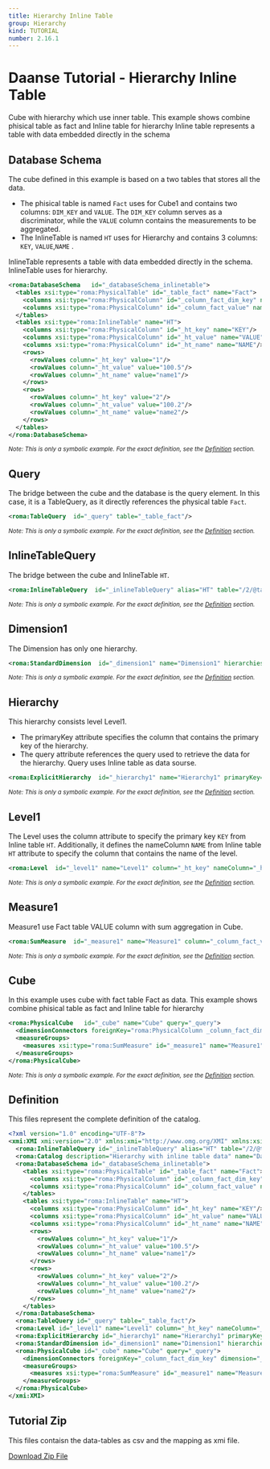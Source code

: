 ```yaml
---
title: Hierarchy Inline Table
group: Hierarchy
kind: TUTORIAL
number: 2.16.1
---
```

# Daanse Tutorial - Hierarchy Inline Table

Cube with hierarchy which use inner table. This example shows combine phisical table as fact and Inline table for hierarchy
Inline table represents a table with data embedded directly in the schema


## Database Schema

The cube defined in this example is based on a two tables that stores all the data.

- The phisical table is named `Fact` uses for Cube1 and contains two columns: `DIM_KEY` and `VALUE`. The `DIM_KEY` column serves as a discriminator, while the `VALUE` column contains the measurements to be aggregated.
- The InlineTable is named `HT` uses for Hierarchy and contains 3 columns: `KEY`, `VALUE`,`NAME` .

InlineTable represents a table with data embedded directly in the schema.
InlineTable uses for hierarchy.


```xml
<roma:DatabaseSchema   id="_databaseSchema_inlinetable">
  <tables xsi:type="roma:PhysicalTable" id="_table_fact" name="Fact">
    <columns xsi:type="roma:PhysicalColumn" id="_column_fact_dim_key" name="DIM_KEY"/>
    <columns xsi:type="roma:PhysicalColumn" id="_column_fact_value" name="VALUE" type="Integer"/>
  </tables>
  <tables xsi:type="roma:InlineTable" name="HT">
    <columns xsi:type="roma:PhysicalColumn" id="_ht_key" name="KEY"/>
    <columns xsi:type="roma:PhysicalColumn" id="_ht_value" name="VALUE" type="Numeric"/>
    <columns xsi:type="roma:PhysicalColumn" id="_ht_name" name="NAME"/>
    <rows>
      <rowValues column="_ht_key" value="1"/>
      <rowValues column="_ht_value" value="100.5"/>
      <rowValues column="_ht_name" value="name1"/>
    </rows>
    <rows>
      <rowValues column="_ht_key" value="2"/>
      <rowValues column="_ht_value" value="100.2"/>
      <rowValues column="_ht_name" value="name2"/>
    </rows>
  </tables>
</roma:DatabaseSchema>

```
*<small>Note: This is only a symbolic example. For the exact definition, see the [Definition](#definition) section.</small>*
## Query

The bridge between the cube and the database is the query element. In this case, it is a TableQuery,
as it directly references the physical table `Fact`.


```xml
<roma:TableQuery  id="_query" table="_table_fact"/>

```
*<small>Note: This is only a symbolic example. For the exact definition, see the [Definition](#definition) section.</small>*
## InlineTableQuery

The bridge between the cube and InlineTable `HT`.


```xml
<roma:InlineTableQuery  id="_inlineTableQuery" alias="HT" table="/2/@tables.1"/>

```
*<small>Note: This is only a symbolic example. For the exact definition, see the [Definition](#definition) section.</small>*
## Dimension1

The Dimension has only one hierarchy.


```xml
<roma:StandardDimension  id="_dimension1" name="Dimension1" hierarchies="roma:ExplicitHierarchy _hierarchy1"/>

```
*<small>Note: This is only a symbolic example. For the exact definition, see the [Definition](#definition) section.</small>*
## Hierarchy

This hierarchy consists level Level1.
- The primaryKey attribute specifies the column that contains the primary key of the hierarchy.
- The query attribute references the query used to retrieve the data for the hierarchy.
Query uses Inline table as data sourse.


```xml
<roma:ExplicitHierarchy  id="_hierarchy1" name="Hierarchy1" primaryKey="_ht_key" query="roma:InlineTableQuery _inlineTableQuery" levels="_level1"/>

```
*<small>Note: This is only a symbolic example. For the exact definition, see the [Definition](#definition) section.</small>*
## Level1

The Level uses the column attribute to specify the primary key `KEY` from Inline table `HT`.
Additionally, it defines the nameColumn `NAME` from Inline table `HT` attribute  to specify
the column that contains the name of the level.


```xml
<roma:Level  id="_level1" name="Level1" column="_ht_key" nameColumn="_ht_name"/>

```
*<small>Note: This is only a symbolic example. For the exact definition, see the [Definition](#definition) section.</small>*
## Measure1

Measure1 use Fact table VALUE column with sum aggregation in Cube.


```xml
<roma:SumMeasure  id="_measure1" name="Measure1" column="_column_fact_value"/>

```
*<small>Note: This is only a symbolic example. For the exact definition, see the [Definition](#definition) section.</small>*
## Cube

In this example uses cube with fact table Fact as data. This example shows combine phisical table as fact and Inline table for hierarchy


```xml
<roma:PhysicalCube   id="_cube" name="Cube" query="_query">
  <dimensionConnectors foreignKey="roma:PhysicalColumn _column_fact_dim_key" dimension="roma:StandardDimension _dimension1" overrideDimensionName="Dimension1" id="_dc_dimension1"/>
  <measureGroups>
    <measures xsi:type="roma:SumMeasure" id="_measure1" name="Measure1" column="_column_fact_value"/>
  </measureGroups>
</roma:PhysicalCube>

```
*<small>Note: This is only a symbolic example. For the exact definition, see the [Definition](#definition) section.</small>*

## Definition

This files represent the complete definition of the catalog.

```xml
<?xml version="1.0" encoding="UTF-8"?>
<xmi:XMI xmi:version="2.0" xmlns:xmi="http://www.omg.org/XMI" xmlns:xsi="http://www.w3.org/2001/XMLSchema-instance" xmlns:roma="https://www.daanse.org/spec/org.eclipse.daanse.rolap.mapping">
  <roma:InlineTableQuery id="_inlineTableQuery" alias="HT" table="/2/@tables.1"/>
  <roma:Catalog description="Hierarchy with inline table data" name="Daanse Tutorial - Hierarchy Inline Table" cubes="_cube" dbschemas="_databaseSchema_inlinetable"/>
  <roma:DatabaseSchema id="_databaseSchema_inlinetable">
    <tables xsi:type="roma:PhysicalTable" id="_table_fact" name="Fact">
      <columns xsi:type="roma:PhysicalColumn" id="_column_fact_dim_key" name="DIM_KEY"/>
      <columns xsi:type="roma:PhysicalColumn" id="_column_fact_value" name="VALUE" type="Integer"/>
    </tables>
    <tables xsi:type="roma:InlineTable" name="HT">
      <columns xsi:type="roma:PhysicalColumn" id="_ht_key" name="KEY"/>
      <columns xsi:type="roma:PhysicalColumn" id="_ht_value" name="VALUE" type="Numeric"/>
      <columns xsi:type="roma:PhysicalColumn" id="_ht_name" name="NAME"/>
      <rows>
        <rowValues column="_ht_key" value="1"/>
        <rowValues column="_ht_value" value="100.5"/>
        <rowValues column="_ht_name" value="name1"/>
      </rows>
      <rows>
        <rowValues column="_ht_key" value="2"/>
        <rowValues column="_ht_value" value="100.2"/>
        <rowValues column="_ht_name" value="name2"/>
      </rows>
    </tables>
  </roma:DatabaseSchema>
  <roma:TableQuery id="_query" table="_table_fact"/>
  <roma:Level id="_level1" name="Level1" column="_ht_key" nameColumn="_ht_name"/>
  <roma:ExplicitHierarchy id="_hierarchy1" name="Hierarchy1" primaryKey="_ht_key" query="_inlineTableQuery" levels="_level1"/>
  <roma:StandardDimension id="_dimension1" name="Dimension1" hierarchies="_hierarchy1"/>
  <roma:PhysicalCube id="_cube" name="Cube" query="_query">
    <dimensionConnectors foreignKey="_column_fact_dim_key" dimension="_dimension1" overrideDimensionName="Dimension1" id="_dc_dimension1"/>
    <measureGroups>
      <measures xsi:type="roma:SumMeasure" id="_measure1" name="Measure1" column="_column_fact_value"/>
    </measureGroups>
  </roma:PhysicalCube>
</xmi:XMI>

```



## Tutorial Zip
This files contaisn the data-tables as csv and the mapping as xmi file.

<a href="./zip/tutorial.hierarchy.inlinetable.zip" download>Download Zip File</a>
